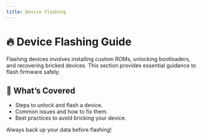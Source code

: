```yaml
---
title: Device Flashing
---
```


# 🔥 Device Flashing Guide

Flashing devices involves installing custom ROMs, unlocking bootloaders, and recovering bricked devices. This section provides essential guidance to flash firmware safely.

## 📲 What’s Covered
- Steps to unlock and flash a device.
- Common issues and how to fix them.
- Best practices to avoid bricking your device.

Always back up your data before flashing!
